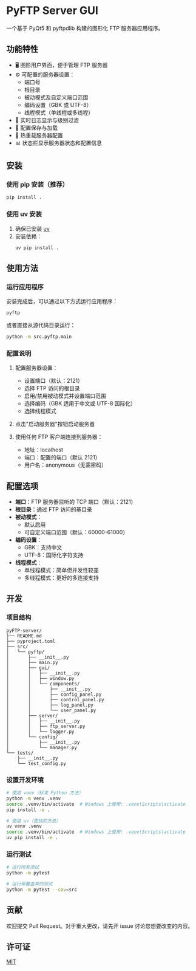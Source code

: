 # PyFTP Server GUI

一个基于 PyQt5 和 pyftpdlib 构建的图形化 FTP 服务器应用程序。

## 功能特性

- 🖥️ 图形用户界面，便于管理 FTP 服务器
- ⚙️ 可配置的服务器设置：
  - 端口号
  - 根目录
  - 被动模式及自定义端口范围
  - 编码设置（GBK 或 UTF-8）
  - 线程模式（单线程或多线程）
- 📝 实时日志显示与级别过滤
- 💾 配置保存与加载
- 🔄 热重载服务器配置
- 📊 状态栏显示服务器状态和配置信息

## 安装

### 使用 pip 安装（推荐）

```bash
pip install .
```

### 使用 uv 安装

1. 确保已安装 [uv](https://github.com/astral-sh/uv)
2. 安装依赖：
   ```bash
   uv pip install .
   ```

## 使用方法

### 运行应用程序

安装完成后，可以通过以下方式运行应用程序：

```bash
pyftp
```

或者直接从源代码目录运行：

```bash
python -m src.pyftp.main
```

### 配置说明

1. 配置服务器设置：
   - 设置端口（默认：2121）
   - 选择 FTP 访问的根目录
   - 启用/禁用被动模式并设置端口范围
   - 选择编码（GBK 适用于中文或 UTF-8 国际化）
   - 选择线程模式

2. 点击"启动服务器"按钮启动服务器

3. 使用任何 FTP 客户端连接到服务器：
   - 地址：localhost
   - 端口：配置的端口（默认 2121）
   - 用户名：anonymous（无需密码）

## 配置选项

- **端口**：FTP 服务器监听的 TCP 端口（默认：2121）
- **根目录**：通过 FTP 访问的基目录
- **被动模式**：
  - 默认启用
  - 可自定义端口范围（默认：60000-61000）
- **编码设置**：
  - GBK：支持中文
  - UTF-8：国际化字符支持
- **线程模式**：
  - 单线程模式：简单但并发性较差
  - 多线程模式：更好的多连接支持

## 开发

### 项目结构

```
pyFTP-server/
├── README.md
├── pyproject.toml
├── src/
│   └── pyftp/
│       ├── __init__.py
│       ├── main.py
│       ├── gui/
│       │   ├── __init__.py
│       │   ├── window.py
│       │   └── components/
│       │       ├── __init__.py
│       │       ├── config_panel.py
│       │       ├── control_panel.py
│       │       ├── log_panel.py
│       │       └── user_panel.py
│       ├── server/
│       │   ├── __init__.py
│       │   ├── ftp_server.py
│       │   └── logger.py
│       └── config/
│           ├── __init__.py
│           └── manager.py
└── tests/
    ├── __init__.py
    └── test_config.py
```

### 设置开发环境

```bash
# 使用 venv（标准 Python 方法）
python -m venv .venv
source .venv/bin/activate  # Windows 上使用: .venv\Scripts\activate
pip install -e .

# 使用 uv（更快的方法）
uv venv .venv
source .venv/bin/activate  # Windows 上使用: .venv\Scripts\activate
uv pip install -e .
```

### 运行测试

```bash
# 运行所有测试
python -m pytest

# 运行带覆盖率的测试
python -m pytest --cov=src
```

## 贡献

欢迎提交 Pull Request。对于重大更改，请先开 issue 讨论您想要改变的内容。

## 许可证

[MIT](https://choosealicense.com/licenses/mit/)